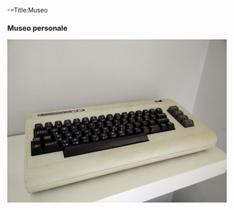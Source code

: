-=Title:Museo
### Museo personale

[![VIC20](resources/museum/vic20.jpg)](resources/museum/vic20.jpg)